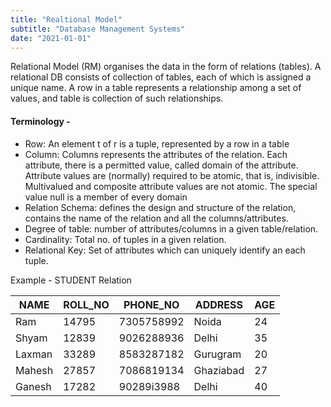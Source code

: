 ```yaml
---
title: "Realtional Model"
subtitle: "Database Management Systems"
date: "2021-01-01"
---
```



Relational Model (RM) organises the data in the form of relations (tables). A relational DB consists of collection of tables, each of which is assigned a unique name. A row in a table represents a relationship among a set of values, and table is collection of such relationships.

#### Terminology - 
- Row: An element t of r is a tuple, represented by a row in a table
- Column: Columns represents the attributes of the relation. Each attribute, there is a permitted value, called domain of the attribute. Attribute values are (normally) required to be atomic, that is, indivisible. Multivalued and composite attribute values are not atomic. The special value null is a member of every domain
- Relation Schema: defines the design and structure of the relation, contains the name of the relation and all the columns/attributes.
- Degree of table: number of attributes/columns in a given table/relation. 
- Cardinality: Total no. of tuples in a given relation.
- Relational Key: Set of attributes which can uniquely identify an each tuple. 


Example - STUDENT Relation

| NAME| 	ROLL_NO	| PHONE_NO| 	ADDRESS	| AGE| 
| --- | --- | --- | --- | --- |
| Ram	| 14795	| 7305758992	| Noida| 24| 
| Shyam	| 12839| 	9026288936| 	Delhi	| 35| 
| Laxman	| 33289	| 8583287182	| Gurugram	| 20| 
| Mahesh	| 27857| 	7086819134	| Ghaziabad| 	27| 
| Ganesh	| 17282	| 90289i3988	| Delhi	| 40| 

